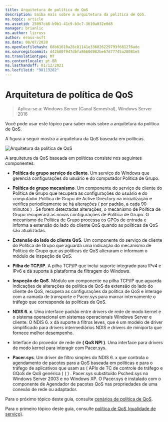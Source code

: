 ```yaml
---
title: Arquitetura de política de QoS
description: Saiba mais sobre a arquitetura da política de QoS.
ms.topic: article
ms.assetid: 25097cb8-b9b1-41c9-b3c7-3610a032e0d8
manager: brianlic
ms.author: lizross
author: eross-msft
ms.date: 08/07/2020
ms.openlocfilehash: 68b61610a28c81141e336826229793f681276ade
ms.sourcegitcommit: d42b80f947dbfa8660d982be67d77745a28081e5
ms.translationtype: MT
ms.contentlocale: pt-BR
ms.lasthandoff: 01/12/2021
ms.locfileid: "98113282"
---
```

# <a name="qos-policy-architecture"></a>Arquitetura de política de QoS

>Aplica-se a: Windows Server (Canal Semestral), Windows Server 2016

Você pode usar este tópico para saber mais sobre a arquitetura da política de QoS.

A figura a seguir mostra a arquitetura da QoS baseada em políticas.

![Arquitetura da política de QoS](../../media/QoS/QoS-Policy-Architecture.jpg)

A arquitetura da QoS baseada em políticas consiste nos seguintes componentes:

- **Política de grupo serviço de cliente**. Um serviço do Windows que gerencia configurações do usuário e do computador Política de Grupo.

- **Política de grupo mecanismo**. Um componente do serviço de cliente do Política de Grupo que recupera as configurações do usuário e do computador Política de Grupo de Active Directory na inicialização e verifica periodicamente se há alterações \( por padrão, a cada 90 minutos \) . Se forem detectadas alterações, o mecanismo de Política de Grupo recuperará as novas configurações de Política de Grupo. O mecanismo de Política de Grupo processa os GPOs de entrada e informa a extensão do lado do cliente QoS quando as políticas de QoS são atualizadas.

- **Extensão do lado do cliente QoS**. Um componente do serviço de cliente do Política de Grupo que aguarda uma indicação do mecanismo de Política de Grupo que as políticas de QoS alteraram e informam o módulo de inspeção de QoS.

- **Pilha de TCP/IP**. A pilha TCP/IP que inclui suporte integrado para IPv4 e IPv6 e dá suporte à plataforma de filtragem do Windows.

- **Inspeção de QoS**. Módulo um componente na pilha TCP/IP que aguarda indicações de alterações de política de QoS da extensão do lado do cliente de QoS, recupera as configurações da política de QoS e interage com a camada de transporte e Pacer.sys para marcar internamente o tráfego que corresponde às políticas de QoS.

- **NDIS 6. x**. Uma interface padrão entre drivers de rede de modo kernel e o sistema operacional em sistemas operacionais Windows Server e cliente. O NDIS 6. x dá suporte a filtros leves, que é um modelo de driver simplificado para drivers intermediários NDIS e drivers de miniporta que fornece melhor desempenho.

- Interface do provedor de rede de **\( QoS NPI \)**. Uma interface para drivers de modo kernel para interagir com Pacer.sys.

- **Pacer.sys**. Um driver de filtro simples do NDIS 6. x que controla o agendamento de pacotes para a QoS baseada em políticas e para o tráfego de aplicativos que usam as \( APIs de TC de controle de tráfego e GQoS de QoS genérica \) \( \) . Pacer.sys substituído Psched.sys no Windows Server 2003 e no Windows XP. O Pacer.sys é instalado com o componente de Agendador de pacotes QoS nas propriedades de uma conexão de rede ou adaptador.

Para o próximo tópico deste guia, consulte [cenários de política de QoS](qos-policy-scenarios.md).

Para o primeiro tópico deste guia, consulte [política de QoS (qualidade de serviço)](qos-policy-top.md).

